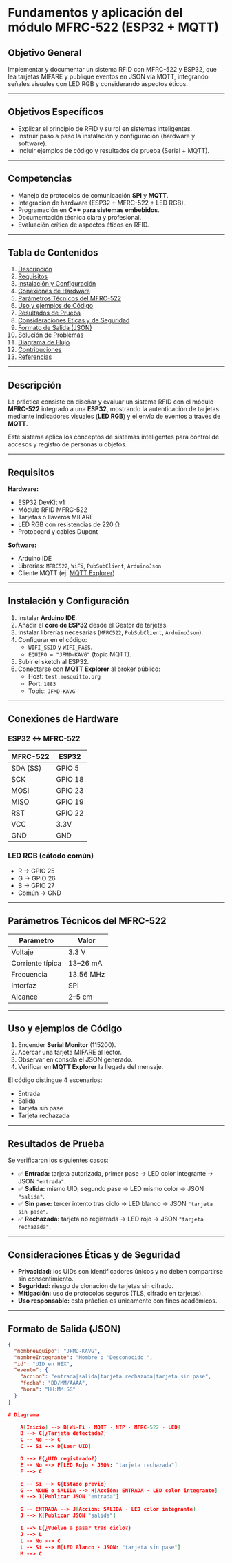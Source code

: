 # Fundamentos y aplicación del módulo MFRC-522 (ESP32 + MQTT)

## Objetivo General
Implementar y documentar un sistema RFID con MFRC-522 y ESP32, que lea tarjetas MIFARE y publique eventos en JSON vía MQTT, integrando señales visuales con LED RGB y considerando aspectos éticos.

---

## Objetivos Específicos
- Explicar el principio de RFID y su rol en sistemas inteligentes.  
- Instruir paso a paso la instalación y configuración (hardware y software).  
- Incluir ejemplos de código y resultados de prueba (Serial + MQTT).  

---

## Competencias
- Manejo de protocolos de comunicación **SPI** y **MQTT**.  
- Integración de hardware (ESP32 + MFRC-522 + LED RGB).  
- Programación en **C++ para sistemas embebidos**.  
- Documentación técnica clara y profesional.  
- Evaluación crítica de aspectos éticos en RFID.  

---

## Tabla de Contenidos
1. [Descripción](#-descripción)  
2. [Requisitos](#-requisitos)  
3. [Instalación y Configuración](#-instalación-y-configuración)  
4. [Conexiones de Hardware](#-conexiones-de-hardware)  
5. [Parámetros Técnicos del MFRC-522](#-parámetros-técnicos-del-mfrc-522)  
6. [Uso y ejemplos de Código](#-uso-y-ejemplos-de-código)  
7. [Resultados de Prueba](#-resultados-de-prueba)  
8. [Consideraciones Éticas y de Seguridad](#-consideraciones-éticas-y-de-seguridad)  
9. [Formato de Salida (JSON)](#-formato-de-salida-json)  
10. [Solución de Problemas](#-solución-de-problemas)  
11. [Diagrama de Flujo](#-diagrama-de-flujo)  
12. [Contribuciones](#-contribuciones)  
13. [Referencias](#-referencias)  

---

## Descripción
La práctica consiste en diseñar y evaluar un sistema RFID con el módulo **MFRC-522** integrado a una **ESP32**, mostrando la autenticación de tarjetas mediante indicadores visuales (**LED RGB**) y el envío de eventos a través de **MQTT**.  

Este sistema aplica los conceptos de sistemas inteligentes para control de accesos y registro de personas u objetos.  

---

## Requisitos
**Hardware:**  
- ESP32 DevKit v1  
- Módulo RFID MFRC-522  
- Tarjetas o llaveros MIFARE  
- LED RGB con resistencias de 220 Ω  
- Protoboard y cables Dupont  

**Software:**  
- Arduino IDE  
- Librerías: `MFRC522`, `WiFi`, `PubSubClient`, `ArduinoJson`  
- Cliente MQTT (ej. [MQTT Explorer](https://mqtt-explorer.com/))  

---

## Instalación y Configuración
1. Instalar **Arduino IDE**.  
2. Añadir el **core de ESP32** desde el Gestor de tarjetas.  
3. Instalar librerías necesarias (`MFRC522`, `PubSubClient`, `ArduinoJson`).  
4. Configurar en el código:  
   - `WIFI_SSID` y `WIFI_PASS`.  
   - `EQUIPO = "JFMD-KAVG"` (topic MQTT).  
5. Subir el sketch al ESP32.  
6. Conectarse con **MQTT Explorer** al broker público:  
   - Host: `test.mosquitto.org`  
   - Port: `1883`  
   - Topic: `JFMD-KAVG`  

---

## Conexiones de Hardware

### ESP32 ↔ MFRC-522
| MFRC-522 | ESP32 |
|----------|-------|
| SDA (SS) | GPIO 5 |
| SCK      | GPIO 18 |
| MOSI     | GPIO 23 |
| MISO     | GPIO 19 |
| RST      | GPIO 22 |
| VCC      | 3.3V |
| GND      | GND |

### LED RGB (cátodo común)
- R → GPIO 25  
- G → GPIO 26  
- B → GPIO 27  
- Común → GND  

---

## Parámetros Técnicos del MFRC-522
| Parámetro         | Valor |
|-------------------|-------|
| Voltaje           | 3.3 V |
| Corriente típica  | 13–26 mA |
| Frecuencia        | 13.56 MHz |
| Interfaz          | SPI |
| Alcance           | 2–5 cm |

---

## Uso y ejemplos de Código
1. Encender **Serial Monitor** (115200).  
2. Acercar una tarjeta MIFARE al lector.  
3. Observar en consola el JSON generado.  
4. Verificar en **MQTT Explorer** la llegada del mensaje.  

El código distingue 4 escenarios:  
- Entrada  
- Salida  
- Tarjeta sin pase  
- Tarjeta rechazada  

---

## Resultados de Prueba
Se verificaron los siguientes casos:  

- ✅ **Entrada:** tarjeta autorizada, primer pase → LED color integrante → JSON `"entrada"`.  
- ✅ **Salida:** mismo UID, segundo pase → LED mismo color → JSON `"salida"`.  
- ✅ **Sin pase:** tercer intento tras ciclo → LED blanco → JSON `"tarjeta sin pase"`.  
- ✅ **Rechazada:** tarjeta no registrada → LED rojo → JSON `"tarjeta rechazada"`.  

---

## Consideraciones Éticas y de Seguridad
- **Privacidad:** los UIDs son identificadores únicos y no deben compartirse sin consentimiento.  
- **Seguridad:** riesgo de clonación de tarjetas sin cifrado.  
- **Mitigación:** uso de protocolos seguros (TLS, cifrado en tarjetas).  
- **Uso responsable:** esta práctica es únicamente con fines académicos.  

---

## Formato de Salida (JSON)

```json
{
  "nombreEquipo": "JFMD-KAVG",
  "nombreIntegrante": "Nombre o 'Desconocido'",
  "id": "UID en HEX",
  "evento": {
    "accion": "entrada|salida|tarjeta rechazada|tarjeta sin pase",
    "fecha": "DD/MM/AAAA",
    "hora": "HH:MM:SS"
  }
}

# Diagrama

    A[Inicio] --> B[Wi-Fi · MQTT · NTP · MFRC-522 · LED]
    B --> C{¿Tarjeta detectada?}
    C -- No --> C
    C -- Sí --> D[Leer UID]

    D --> E{¿UID registrado?}
    E -- No --> F[LED Rojo · JSON: "tarjeta rechazada"]
    F --> C

    E -- Sí --> G{Estado previo}
    G -- NONE o SALIDA --> H[Acción: ENTRADA · LED color integrante]
    H --> I[Publicar JSON "entrada"]

    G -- ENTRADA --> J[Acción: SALIDA · LED color integrante]
    J --> K[Publicar JSON "salida"]

    I --> L{¿Vuelve a pasar tras ciclo?}
    J --> L
    L -- No --> C
    L -- Sí --> M[LED Blanco · JSON: "tarjeta sin pase"]
    M --> C

